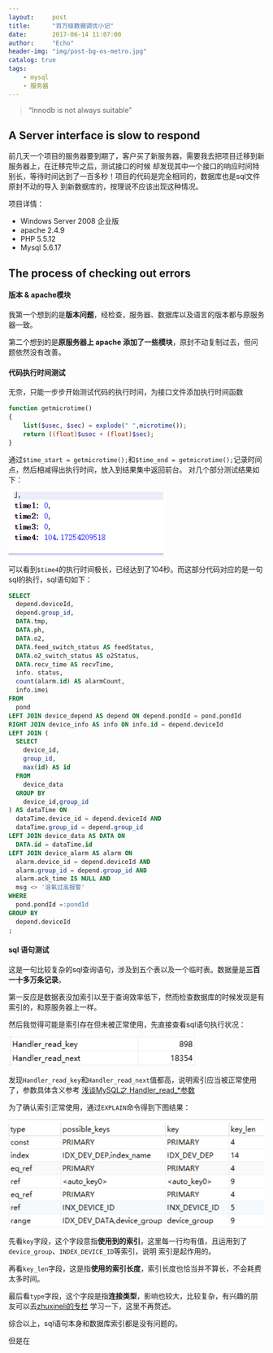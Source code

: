 ```yaml
---
layout:     post
title:      "百万级数据调优小记"
date:       2017-06-14 11:07:00
author:     "Echo"
header-img: "img/post-bg-os-metro.jpg"
catalog: true
tags:
    - mysql
    - 服务器
---
```


> “Innodb is not always suitable”

## A Server interface is slow to respond

前几天一个项目的服务器要到期了，客户买了新服务器，需要我去把项目迁移到新服务器上，在迁移完毕之后，测试接口的时候
却发现其中一个接口的响应时间特别长，等待时间达到了一百多秒！项目的代码是完全相同的，数据库也是sql文件原封不动的导入
到新数据库的，按理说不应该出现这种情况。

项目详情：

* Windows Server 2008 企业版
* apache 2.4.9
* PHP 5.5.12
* Mysql 5.6.17

## The process of checking out errors

#### 版本 & apache模块

我第一个想到的是**版本问题**，经检查，服务器、数据库以及语言的版本都与原服务器一致。

第二个想到的是**原服务器上 apache 添加了一些模块**，原封不动复制过去，但问题依然没有改善。


#### 代码执行时间测试

无奈，只能一步步开始测试代码的执行时间，为接口文件添加执行时间函数

```PHP
function getmicrotime()
{
    list($usec, $sec) = explode(" ",microtime());
    return ((float)$usec + (float)$sec);
}
```

通过`$time_start = getmicrotime();`和`$time_end = getmicrotime();`记录时间点，然后相减得出执行时间，放入到结果集中返回前台。
对几个部分测试结果如下：

![Time check](/img/in-post/post-4-time.png "Time")

可以看到`$time4`的执行时间极长，已经达到了104秒。而这部分代码对应的是一句sql的执行，sql语句如下：

```sql
SELECT
  depend.deviceId,
  depend.group_id,
  DATA.tmp,
  DATA.ph,
  DATA.o2,
  DATA.feed_switch_status AS feedStatus,
  DATA.o2_switch_status AS o2Status,
  DATA.recv_time AS recvTime,
  info. status,
  count(alarm.id) AS alarmCount,
  info.imei
FROM
  pond
LEFT JOIN device_depend AS depend ON depend.pondId = pond.pondId
RIGHT JOIN device_info AS info ON info.id = depend.deviceId
LEFT JOIN (
  SELECT
    device_id,
    group_id,
    max(id) AS id
  FROM
    device_data
  GROUP BY
    device_id,group_id
) AS dataTime ON
  dataTime.device_id = depend.deviceId AND 
  dataTime.group_id = depend.group_id
LEFT JOIN device_data AS DATA ON 
  DATA.id = dataTime.id
LEFT JOIN device_alarm AS alarm ON
  alarm.device_id = depend.deviceId AND 
  alarm.group_id = depend.group_id AND 
  alarm.ack_time IS NULL AND
  msg <> '溶氧过高报警'
WHERE
  pond.pondId =:pondId
GROUP BY
  depend.deviceId
;
```

#### sql 语句测试

这是一句比较复杂的sql查询语句，涉及到五个表以及一个临时表。数据量是**三百一十多万条记录**。

第一反应是数据表没加索引以至于查询效率低下，然而检查数据库的时候发现是有索引的，和原服务器上一样。

然后我觉得可能是索引存在但未被正常使用，先直接查看sql语句执行状况：

![Sql state](/img/in-post/post-4-state.png "state")

发现`Handler_read_key`和`Handler_read_next`值都高，说明索引应当被正常使用了，参数具体含义参考
[浅谈MySQL之 Handler_read_*参数](http://gfsunny.blog.51cto.com/990565/1558480)

为了确认索引正常使用，通过`EXPLAIN`命令得到下图结果：

![Explain sql](/img/in-post/post-4-explain.png "Explain")

先看`key`字段，这个字段意指**使用到的索引**，这里每一行均有值，且运用到了`device_group`、`INDEX_DEVICE_ID`等索引，说明
索引是起作用的。

再看`key_len`字段，这是指**使用的索引长度**，索引长度也恰当并不算长，不会耗费太多时间。

最后看`type`字段，这个字段是指**连接类型**，影响也较大，比较复杂，有兴趣的朋友可以去[zhuxineli的专栏](http://blog.csdn.net/zhuxineli/article/details/14455029)
学习一下，这里不再赘述。

综合以上，sql语句本身和数据库索引都是没有问题的。

但是在






